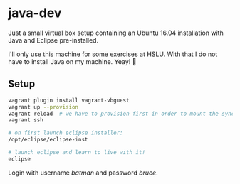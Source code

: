 # java-dev

Just a small virtual box setup containing an Ubuntu 16.04 installation with Java
and Eclipse pre-installed.

I'll only use this machine for some exercises at HSLU. With that I do not have to install Java
on my machine. Yeay! :tada:

## Setup

```bash
vagrant plugin install vagrant-vbguest
vagrant up --provision
vagrant reload  # we have to provision first in order to mount the sync folder
vagrant ssh

# on first launch eclipse installer:
/opt/eclipse/eclipse-inst

# launch eclipse and learn to live with it!
eclipse
```

Login with username *batman* and password *bruce*.
